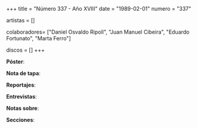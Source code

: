 +++
title = "Número 337 - Año XVIII"
date = "1989-02-01"
numero = "337"

artistas = []

colaboradores= ["Daniel Osvaldo Ripoll", "Juan Manuel Cibeira", "Eduardo Fortunato", "Marta Ferro"]

discos = []
+++

**Póster**: 

**Nota de tapa**: 

**Reportajes**: 

**Entrevistas**: 

**Notas sobre**:

**Secciones**:
